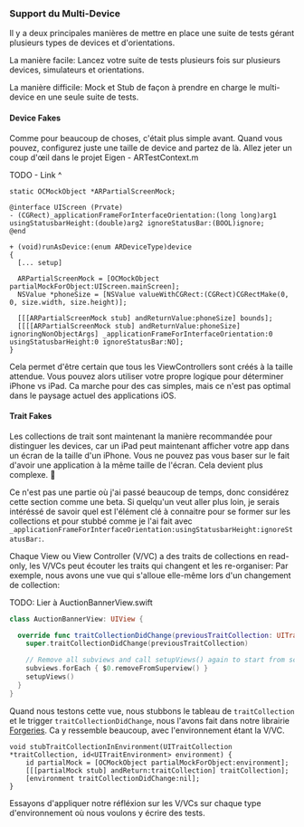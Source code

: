 ### Support du Multi-Device

Il y a deux principales manières de mettre en place une suite de tests gérant plusieurs types de devices et d'orientations. 

La manière facile: Lancez votre suite de tests plusieurs fois sur plusieurs devices, simulateurs et orientations.

La manière difficile: Mock et Stub de façon à prendre en charge le multi-device en une seule suite de tests.

#### Device Fakes

Comme pour beaucoup de choses, c'était plus simple avant. Quand vous pouvez, configurez juste une taille de device and partez de là. Allez jeter un coup d'œil dans le projet Eigen - ARTestContext.m

TODO - Link ^

``` objc
static OCMockObject *ARPartialScreenMock;

@interface UIScreen (Prvate)
- (CGRect)_applicationFrameForInterfaceOrientation:(long long)arg1 usingStatusbarHeight:(double)arg2 ignoreStatusBar:(BOOL)ignore;
@end

+ (void)runAsDevice:(enum ARDeviceType)device
{
  [... setup]

  ARPartialScreenMock = [OCMockObject partialMockForObject:UIScreen.mainScreen];
  NSValue *phoneSize = [NSValue valueWithCGRect:(CGRect)CGRectMake(0, 0, size.width, size.height)];

  [[[ARPartialScreenMock stub] andReturnValue:phoneSize] bounds];
  [[[[ARPartialScreenMock stub] andReturnValue:phoneSize] ignoringNonObjectArgs] _applicationFrameForInterfaceOrientation:0 usingStatusbarHeight:0 ignoreStatusBar:NO];
}
```
Cela permet d'être certain que tous les ViewControllers sont créés à la taille attendue. Vous pouvez alors utiliser votre propre logique pour déterminer iPhone vs iPad. Ca marche pour des cas simples, mais ce n'est pas optimal dans le paysage actuel des applications iOS.

#### Trait Fakes

Les collections de trait sont maintenant la manière recommandée pour distinguer les devices, car un iPad peut maintenant afficher votre app dans un écran de la taille d'un iPhone. Vous ne pouvez pas vous baser sur le fait d'avoir une application à la même taille de l'écran. Cela devient plus complexe. 🎉

Ce n'est pas une partie où j'ai passé beaucoup de temps, donc considérez cette section comme une beta. Si quelqu'un veut aller plus loin, je serais intéréssé de savoir quel est l'élément clé à connaitre pour se former sur les collections et pour stubbé comme je l'ai fait avec `_applicationFrameForInterfaceOrientation:usingStatusbarHeight:ignoreStatusBar:`.

Chaque View ou View Controller (V/VC) a des traits de collections en read-only, les V/VCs peut écouter les traits qui changent et les re-organiser: Par exemple, nous avons une vue qui s'alloue elle-même lors d'un changement de collection:

TODO: Lier à AuctionBannerView.swift

``` swift
class AuctionBannerView: UIView {

  override func traitCollectionDidChange(previousTraitCollection: UITraitCollection?) {
    super.traitCollectionDidChange(previousTraitCollection)

    // Remove all subviews and call setupViews() again to start from scratch.
    subviews.forEach { $0.removeFromSuperview() }
    setupViews()
  }
}
```

Quand nous testons cette vue, nous stubbons le tableau de `traitCollection` et le trigger `traitCollectionDidChange`, nous l'avons fait dans notre librairie [Forgeries](https://github.com/ashfurrow/forgeries). Ca y ressemble beaucoup, avec l'environnement étant la V/VC.

``` objc
void stubTraitCollectionInEnvironment(UITraitCollection *traitCollection, id<UITraitEnvironment> environment) {
    id partialMock = [OCMockObject partialMockForObject:environment];
    [[[partialMock stub] andReturn:traitCollection] traitCollection];
    [environment traitCollectionDidChange:nil];
}
```
Essayons d'appliquer notre réfléxion sur les V/VCs sur chaque type d'environnement où nous voulons y écrire des tests.